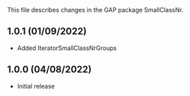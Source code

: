 This file describes changes in the GAP package SmallClassNr.


1.0.1 (01/09/2022)
------------------

- Added IteratorSmallClassNrGroups



1.0.0 (04/08/2022)
------------------

- Initial release
